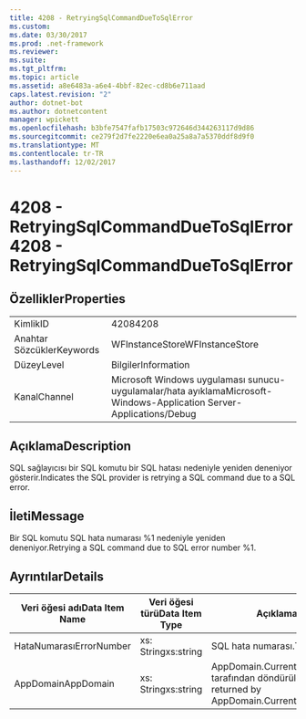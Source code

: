 ```yaml
---
title: 4208 - RetryingSqlCommandDueToSqlError
ms.custom: 
ms.date: 03/30/2017
ms.prod: .net-framework
ms.reviewer: 
ms.suite: 
ms.tgt_pltfrm: 
ms.topic: article
ms.assetid: a8e6483a-a6e4-4bbf-82ec-cd8b6e711aad
caps.latest.revision: "2"
author: dotnet-bot
ms.author: dotnetcontent
manager: wpickett
ms.openlocfilehash: b3bfe7547fafb17503c972646d344263117d9d86
ms.sourcegitcommit: ce279f2d7fe2220e6ea0a25a8a7a5370ddf8d9f0
ms.translationtype: MT
ms.contentlocale: tr-TR
ms.lasthandoff: 12/02/2017
---
```

# <a name="4208---retryingsqlcommandduetosqlerror"></a><span data-ttu-id="74da3-102">4208 - RetryingSqlCommandDueToSqlError</span><span class="sxs-lookup"><span data-stu-id="74da3-102">4208 - RetryingSqlCommandDueToSqlError</span></span>
## <a name="properties"></a><span data-ttu-id="74da3-103">Özellikler</span><span class="sxs-lookup"><span data-stu-id="74da3-103">Properties</span></span>  
  
|||  
|-|-|  
|<span data-ttu-id="74da3-104">Kimlik</span><span class="sxs-lookup"><span data-stu-id="74da3-104">ID</span></span>|<span data-ttu-id="74da3-105">4208</span><span class="sxs-lookup"><span data-stu-id="74da3-105">4208</span></span>|  
|<span data-ttu-id="74da3-106">Anahtar Sözcükler</span><span class="sxs-lookup"><span data-stu-id="74da3-106">Keywords</span></span>|<span data-ttu-id="74da3-107">WFInstanceStore</span><span class="sxs-lookup"><span data-stu-id="74da3-107">WFInstanceStore</span></span>|  
|<span data-ttu-id="74da3-108">Düzey</span><span class="sxs-lookup"><span data-stu-id="74da3-108">Level</span></span>|<span data-ttu-id="74da3-109">Bilgiler</span><span class="sxs-lookup"><span data-stu-id="74da3-109">Information</span></span>|  
|<span data-ttu-id="74da3-110">Kanal</span><span class="sxs-lookup"><span data-stu-id="74da3-110">Channel</span></span>|<span data-ttu-id="74da3-111">Microsoft Windows uygulaması sunucu-uygulamalar/hata ayıklama</span><span class="sxs-lookup"><span data-stu-id="74da3-111">Microsoft-Windows-Application Server-Applications/Debug</span></span>|  
  
## <a name="description"></a><span data-ttu-id="74da3-112">Açıklama</span><span class="sxs-lookup"><span data-stu-id="74da3-112">Description</span></span>  
 <span data-ttu-id="74da3-113">SQL sağlayıcısı bir SQL komutu bir SQL hatası nedeniyle yeniden deneniyor gösterir.</span><span class="sxs-lookup"><span data-stu-id="74da3-113">Indicates the SQL provider is retrying a SQL command due to a SQL error.</span></span>  
  
## <a name="message"></a><span data-ttu-id="74da3-114">İleti</span><span class="sxs-lookup"><span data-stu-id="74da3-114">Message</span></span>  
 <span data-ttu-id="74da3-115">Bir SQL komutu SQL hata numarası %1 nedeniyle yeniden deneniyor.</span><span class="sxs-lookup"><span data-stu-id="74da3-115">Retrying a SQL command due to SQL error number %1.</span></span>  
  
## <a name="details"></a><span data-ttu-id="74da3-116">Ayrıntılar</span><span class="sxs-lookup"><span data-stu-id="74da3-116">Details</span></span>  
  
|<span data-ttu-id="74da3-117">Veri öğesi adı</span><span class="sxs-lookup"><span data-stu-id="74da3-117">Data Item Name</span></span>|<span data-ttu-id="74da3-118">Veri öğesi türü</span><span class="sxs-lookup"><span data-stu-id="74da3-118">Data Item Type</span></span>|<span data-ttu-id="74da3-119">Açıklama</span><span class="sxs-lookup"><span data-stu-id="74da3-119">Description</span></span>|  
|--------------------|--------------------|-----------------|  
|<span data-ttu-id="74da3-120">HataNumarası</span><span class="sxs-lookup"><span data-stu-id="74da3-120">ErrorNumber</span></span>|<span data-ttu-id="74da3-121">xs: String</span><span class="sxs-lookup"><span data-stu-id="74da3-121">xs:string</span></span>|<span data-ttu-id="74da3-122">SQL hata numarası.</span><span class="sxs-lookup"><span data-stu-id="74da3-122">The SQL error number.</span></span>|  
|<span data-ttu-id="74da3-123">AppDomain</span><span class="sxs-lookup"><span data-stu-id="74da3-123">AppDomain</span></span>|<span data-ttu-id="74da3-124">xs: String</span><span class="sxs-lookup"><span data-stu-id="74da3-124">xs:string</span></span>|<span data-ttu-id="74da3-125">AppDomain.CurrentDomain.FriendlyName tarafından döndürülen dize.</span><span class="sxs-lookup"><span data-stu-id="74da3-125">The string returned by AppDomain.CurrentDomain.FriendlyName.</span></span>|
